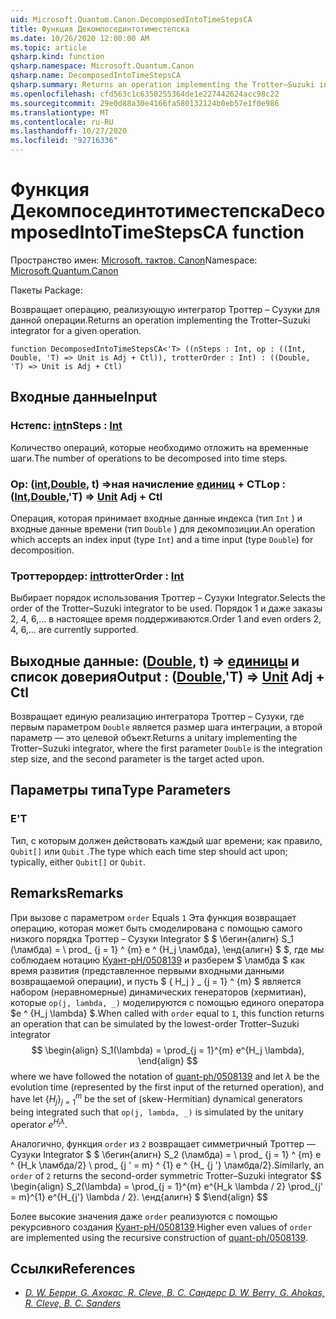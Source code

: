 ```yaml
---
uid: Microsoft.Quantum.Canon.DecomposedIntoTimeStepsCA
title: Функция Декомпосединтотиместепска
ms.date: 10/26/2020 12:00:00 AM
ms.topic: article
qsharp.kind: function
qsharp.namespace: Microsoft.Quantum.Canon
qsharp.name: DecomposedIntoTimeStepsCA
qsharp.summary: Returns an operation implementing the Trotter–Suzuki integrator for a given operation.
ms.openlocfilehash: cfd563c1c6350255364de1e227442624acc98c22
ms.sourcegitcommit: 29e0d88a30e4166fa580132124b0eb57e1f0e986
ms.translationtype: MT
ms.contentlocale: ru-RU
ms.lasthandoff: 10/27/2020
ms.locfileid: "92716336"
---
```

# <a name="decomposedintotimestepsca-function"></a><span data-ttu-id="dfdc4-102">Функция Декомпосединтотиместепска</span><span class="sxs-lookup"><span data-stu-id="dfdc4-102">DecomposedIntoTimeStepsCA function</span></span>

<span data-ttu-id="dfdc4-103">Пространство имен: [Microsoft. тактов. Canon](xref:Microsoft.Quantum.Canon)</span><span class="sxs-lookup"><span data-stu-id="dfdc4-103">Namespace: [Microsoft.Quantum.Canon](xref:Microsoft.Quantum.Canon)</span></span>

<span data-ttu-id="dfdc4-104">Пакеты [](https://nuget.org/packages/)</span><span class="sxs-lookup"><span data-stu-id="dfdc4-104">Package: [](https://nuget.org/packages/)</span></span>


<span data-ttu-id="dfdc4-105">Возвращает операцию, реализующую интегратор Троттер – Сузуки для данной операции.</span><span class="sxs-lookup"><span data-stu-id="dfdc4-105">Returns an operation implementing the Trotter–Suzuki integrator for a given operation.</span></span>

```qsharp
function DecomposedIntoTimeStepsCA<'T> ((nSteps : Int, op : ((Int, Double, 'T) => Unit is Adj + Ctl)), trotterOrder : Int) : ((Double, 'T) => Unit is Adj + Ctl)
```


## <a name="input"></a><span data-ttu-id="dfdc4-106">Входные данные</span><span class="sxs-lookup"><span data-stu-id="dfdc4-106">Input</span></span>

### <a name="nsteps--int"></a><span data-ttu-id="dfdc4-107">Нстепс: [int](xref:microsoft.quantum.lang-ref.int)</span><span class="sxs-lookup"><span data-stu-id="dfdc4-107">nSteps : [Int](xref:microsoft.quantum.lang-ref.int)</span></span>

<span data-ttu-id="dfdc4-108">Количество операций, которые необходимо отложить на временные шаги.</span><span class="sxs-lookup"><span data-stu-id="dfdc4-108">The number of operations to be decomposed into time steps.</span></span>


### <a name="op--intdoublet--unit-adj--ctl"></a><span data-ttu-id="dfdc4-109">Op: ([int](xref:microsoft.quantum.lang-ref.int),[Double](xref:microsoft.quantum.lang-ref.double), t) =>ная начисление [единиц](xref:microsoft.quantum.lang-ref.unit) + CTL</span><span class="sxs-lookup"><span data-stu-id="dfdc4-109">op : ([Int](xref:microsoft.quantum.lang-ref.int),[Double](xref:microsoft.quantum.lang-ref.double),'T) => [Unit](xref:microsoft.quantum.lang-ref.unit) Adj + Ctl</span></span>

<span data-ttu-id="dfdc4-110">Операция, которая принимает входные данные индекса (тип `Int` ) и входные данные времени (тип `Double` ) для декомпозиции.</span><span class="sxs-lookup"><span data-stu-id="dfdc4-110">An operation which accepts an index input (type `Int`) and a time input (type `Double`) for decomposition.</span></span>


### <a name="trotterorder--int"></a><span data-ttu-id="dfdc4-111">Троттерордер: [int](xref:microsoft.quantum.lang-ref.int)</span><span class="sxs-lookup"><span data-stu-id="dfdc4-111">trotterOrder : [Int](xref:microsoft.quantum.lang-ref.int)</span></span>

<span data-ttu-id="dfdc4-112">Выбирает порядок использования Троттер – Сузуки Integrator.</span><span class="sxs-lookup"><span data-stu-id="dfdc4-112">Selects the order of the Trotter–Suzuki integrator to be used.</span></span>
<span data-ttu-id="dfdc4-113">Порядок 1 и даже заказы 2, 4, 6,... в настоящее время поддерживаются.</span><span class="sxs-lookup"><span data-stu-id="dfdc4-113">Order 1 and even orders 2, 4, 6,... are currently supported.</span></span>



## <a name="output--doublet--unit-adj--ctl"></a><span data-ttu-id="dfdc4-114">Выходные данные: ([Double](xref:microsoft.quantum.lang-ref.double), t) => [единицы](xref:microsoft.quantum.lang-ref.unit) и список доверия</span><span class="sxs-lookup"><span data-stu-id="dfdc4-114">Output : ([Double](xref:microsoft.quantum.lang-ref.double),'T) => [Unit](xref:microsoft.quantum.lang-ref.unit) Adj + Ctl</span></span>

<span data-ttu-id="dfdc4-115">Возвращает единую реализацию интегратора Троттер – Сузуки, где первым параметром `Double` является размер шага интеграции, а второй параметр — это целевой объект.</span><span class="sxs-lookup"><span data-stu-id="dfdc4-115">Returns a unitary implementing the Trotter–Suzuki integrator, where the first parameter `Double` is the integration step size, and the second parameter is the target acted upon.</span></span>

## <a name="type-parameters"></a><span data-ttu-id="dfdc4-116">Параметры типа</span><span class="sxs-lookup"><span data-stu-id="dfdc4-116">Type Parameters</span></span>

### <a name="t"></a><span data-ttu-id="dfdc4-117">Е</span><span class="sxs-lookup"><span data-stu-id="dfdc4-117">'T</span></span>

<span data-ttu-id="dfdc4-118">Тип, с которым должен действовать каждый шаг времени; как правило, `Qubit[]` или `Qubit` .</span><span class="sxs-lookup"><span data-stu-id="dfdc4-118">The type which each time step should act upon; typically, either `Qubit[]` or `Qubit`.</span></span>

## <a name="remarks"></a><span data-ttu-id="dfdc4-119">Remarks</span><span class="sxs-lookup"><span data-stu-id="dfdc4-119">Remarks</span></span>

<span data-ttu-id="dfdc4-120">При вызове с параметром `order` Equals `1` Эта функция возвращает операцию, которая может быть смоделирована с помощью самого низкого порядка Троттер – Сузуки Integrator $ $ \бегин{алигн} S_1 (\ламбда) = \ prod_ {j = 1} ^ {m} e ^ {H_j \ламбда}, \енд{алигн} $ $, где мы соблюдаем нотацию [Куант-pH/0508139](https://arxiv.org/abs/quant-ph/0508139) и разберем $ \ламбда $ как время развития (представленное первыми входными данными возвращаемой операции), и пусть $ \{ H_j \} _ {j = 1} ^ {m} $ является набором (неравномерные) динамических генераторов (хермитиан), которые `op(j, lambda, _)` моделируются с помощью единого оператора $e ^ {H_j \lambda} $.</span><span class="sxs-lookup"><span data-stu-id="dfdc4-120">When called with `order` equal to `1`, this function returns an operation that can be simulated by the lowest-order Trotter–Suzuki integrator $$ \begin{align} S_1(\lambda) = \prod_{j = 1}^{m} e^{H_j \lambda}, \end{align} $$ where we have followed the notation of [quant-ph/0508139](https://arxiv.org/abs/quant-ph/0508139) and let $\lambda$ be the evolution time (represented by the first input of the returned operation), and have let $\{H_j\}_{j = 1}^{m}$ be the set of (skew-Hermitian) dynamical generators being integrated such that `op(j, lambda, _)` is simulated by the unitary operator $e^{H_j \lambda}$.</span></span>

<span data-ttu-id="dfdc4-121">Аналогично, функция `order` из `2` возвращает симметричный Троттер — Сузуки Integrator $ $ \бегин{алигн} S_2 (\ламбда) = \ prod_ {j = 1} ^ {m} e ^ {H_k \ламбда/2} \ prod_ {j ' = m} ^ {1} e ^ {H_ {j '} \ламбда/2}.</span><span class="sxs-lookup"><span data-stu-id="dfdc4-121">Similarly, an `order` of `2` returns the second-order symmetric Trotter–Suzuki integrator $$ \begin{align} S_2(\lambda) = \prod_{j = 1}^{m} e^{H_k \lambda / 2} \prod_{j' = m}^{1} e^{H_{j'} \lambda / 2}.</span></span>
<span data-ttu-id="dfdc4-122">\енд{алигн} $ $</span><span class="sxs-lookup"><span data-stu-id="dfdc4-122">\end{align} $$</span></span>

<span data-ttu-id="dfdc4-123">Более высокие значения даже `order` реализуются с помощью рекурсивного создания [Куант-pH/0508139](https://arxiv.org/abs/quant-ph/0508139).</span><span class="sxs-lookup"><span data-stu-id="dfdc4-123">Higher even values of `order` are implemented using the recursive construction of [quant-ph/0508139](https://arxiv.org/abs/quant-ph/0508139).</span></span>

## <a name="references"></a><span data-ttu-id="dfdc4-124">Ссылки</span><span class="sxs-lookup"><span data-stu-id="dfdc4-124">References</span></span>

- [<span data-ttu-id="dfdc4-125">*D. W. Берри, G. Ахокас, R. Cleve, B. C. Сандерс*</span><span class="sxs-lookup"><span data-stu-id="dfdc4-125"> *D. W. Berry, G. Ahokas, R. Cleve, B. C. Sanders* </span></span>](https://arxiv.org/abs/quant-ph/0508139)